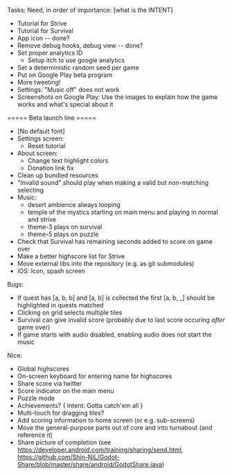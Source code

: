 

Tasks:
Need, in order of importance: [what is the INTENT]
* Tutorial for Strive
* Tutorial for Survival
* App icon -- done?
* Remove debug hooks, debug view -- done?
* Set proper analytics ID
    * Setup itch to use google analytics
* Set a deterministic random seed per game
* Put on Google Play beta program
* More tweeting!
* Settings: "Music off" does not work
* Screenshots on Google Play: Use the images to explain how the game works and what's special about it

===== Beta launch line =====

* [No default font]
* Settings screen:
    * Reset tutorial
* About screen:
    * Change text highlight colors
    * Donation link fix
* Clean up bundled resources
* "Invalid sound" should play when making a valid but non-matching selecting
* Music:
    * desert ambience always looping
    * temple of the mystics starting on main menu and playing in normal and strive
    * theme-3 plays on survival
    * theme-5 plays on puzzle
* Check that Survival has remaining seconds added to score on game over
* Make a better highscore list for Strive
* Move external libs into the repository (e.g. as git submodules)
* iOS: Icon, spash screen

Bugs:
* If quest has [a, b, b] and [a, b] is collected the first [a, b, _] should be highlighted in quests matched
* Clicking on grid selects multiple tiles
* Survival can give invalid score (probably due to last score occuring _after_ game over)
* If game starts with audio disabled, enabling audio does not start the music

Nice:
* Global highscores
* On-screen keyboard for entering name for highscores
* Share score via twitter
* Score indicator on the main menu
* Puzzle mode
* Achievements? { Intent: Gotta catch'em all }
* Multi-touch for dragging tiles?
* Add scoring information to home screen (or e.g. sub-screens)
* Move the general-purpose parts out of core and into turnabout (and reference it)
* Share picture of completion (see https://developer.android.com/training/sharing/send.html, https://github.com/Shin-NiL/Godot-Share/blob/master/share/android/GodotShare.java)
